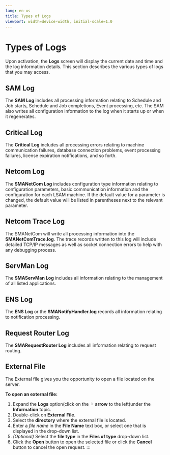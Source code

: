 ```yaml
---
lang: en-us
title: Types of Logs
viewport: width=device-width, initial-scale=1.0
---
```


#  Types of Logs



Upon activation, the **Logs** screen will display the current date and
time and the log information details. This section describes the various
types of logs that you may access.



## SAM Log

The **SAM Log** includes all processing information relating to Schedule
and Job starts, Schedule and Job completions, Event processing, etc. The
SAM also writes all configuration information to the log when it starts
up or when it regenerates.

## Critical Log

The **Critical Log** includes all processing errors relating to machine
communication failures, database connection problems, event processing
failures, license expiration notifications, and so forth.

## Netcom Log

The **SMANetCom Log** includes configuration type information relating
to configuration parameters, basic communication information and the
configuration for each LSAM machine. If the default value for a
parameter is changed, the default value will be listed in parentheses
next to the relevant parameter.

## Netcom Trace Log

The SMANetCom will write all processing information into the
**SMANetComTrace.log**. The trace records written to this log will
include detailed TCP/IP messages as well as socket connection errors to
help with any debugging process.

## ServMan Log

The **SMAServMan Log** includes all information relating to the
management of all listed applications.

## ENS Log

The **ENS Log** or the **SMANotifyHandler.log** records all information
relating to notification processing.

## Request Router Log

The **SMARequestRouter Log** includes all information relating to
request routing.

## External File

The External file gives you the opportunity to open a file located on
the server.

**To open an external file:**

1.  Expand the **Logs** option(click on the
    ![](../../../Resources/Images/EM/EMarrowtoexpand.png)**arrow** to
    the left)under the **Information** topic.
2.  Double-click on **External File**.
3.  Select the **directory** where the external file is located.
4.  Enter a *file name* in the **File Name** text box, or select one
    that is displayed in the drop-down list.
5.  *(Optional)* Select the **file type** in the **Files
    of type** drop-down list.
6.  Click the **Open** button to open the selected file or click the
    **Cancel** button to cancel the open request.
:::

 

